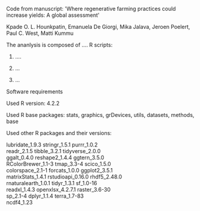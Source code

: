 Code from manuscript: 'Where regenerative farming practices could increase yields: A global assessment'

Kpade O. L. Hounkpatin, Emanuela De Giorgi, Mika Jalava, Jeroen Poelert, Paul C. West, Matti Kummu

The ananlysis is composed of .... R scripts:

1) ....
   
2) ...
   
3) ...
   

Software requirements

Used R version: 4.2.2

Used R base packages: stats, graphics, grDevices, utils, datasets, methods, base

Used other R packages and their versions:

lubridate_1.9.3     stringr_1.5.1       purrr_1.0.2        
readr_2.1.5         tibble_3.2.1        tidyverse_2.0.0    
ggalt_0.4.0         reshape2_1.4.4      ggtern_3.5.0       
RColorBrewer_1.1-3  tmap_3.3-4          scico_1.5.0        
colorspace_2.1-1    forcats_1.0.0       ggplot2_3.5.1      
matrixStats_1.4.1   rstudioapi_0.16.0   rhdf5_2.48.0       
rnaturalearth_1.0.1 tidyr_1.3.1         sf_1.0-16          
readxl_1.4.3        openxlsx_4.2.7.1    raster_3.6-30      
sp_2.1-4            dplyr_1.1.4         terra_1.7-83       
ncdf4_1.23
